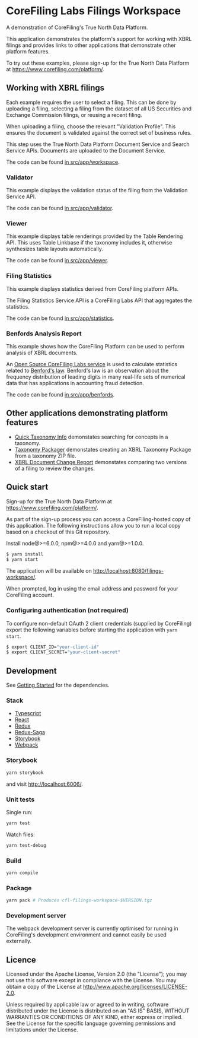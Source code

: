 # CoreFiling Labs Filings Workspace

A demonstration of CoreFiling's True North Data Platform.

This application demonstrates the platform's support for working with XBRL
filings and provides links to other applications that demonstrate other
platform features.

To try out these examples, please sign-up for the True North Data Platform
at <https://www.corefiling.com/platform/>.

## Working with XBRL filings

Each example requires the user to select a filing. This can be done by
uploading a filing, selecting a filing from the dataset of all
US Securities and Exchange Commission filings, or reusing a recent filing.

When uploading a filing, choose the relevant "Validation Profile". This
ensures the document is validated against the correct set of business rules.

This step uses the True North Data Platform Document Service and Search
Service APIs. Documents are uploaded to the Document Service.

The code can be found [in src/app/workspace](./src/app/workspace).

### Validator

This example displays the validation status of the filing from the Validation
Service API.

The code can be found [in src/app/validator](./src/app/validator).

### Viewer

This example displays table renderings provided by the Table Rendering API.
This uses Table Linkbase if the taxonomy includes it, otherwise synthesizes
table layouts automatically.

The code can be found [in src/app/viewer](./src/app/viewer).

### Filing Statistics

This example displays statistics derived from CoreFiling platform APIs.

The Filing Statistics Service API is a CoreFiling Labs API that aggregates
the statistics.

The code can be found [in src/app/statistics](./src/app/statistics).

### Benfords Analysis Report

This example shows how the CoreFiling Platform can be used to perform
analysis of XBRL documents.

An [Open Source CoreFiling Labs service](https://github.com/CoreFiling/digit-frequency-analysis-service-impl)
is used to calculate statistics related to [Benford's law](https://en.wikipedia.org/wiki/Benford%27s_law).
Benford's law is an observation about the frequency distribution of leading digits in
many real-life sets of numerical data that has applications in accounting fraud detection.

The code can be found [in src/app/benfords](./src/app/benfords).

## Other applications demonstrating platform features

- [Quick Taxonomy Info](https://github.com/CoreFiling/quick-taxonomy-info) demonstates searching for concepts in a taxonomy.
- [Taxonomy Packager](https://github.com/CoreFiling/taxonomy-packager) demonstates creating an XBRL Taxonomy Package from a taxonomy ZIP file.
- [XBRL Document Change Report](https://github.com/CoreFiling/xbrl-document-change-report) demonstates comparing two versions of a filing to review the changes.

## Quick start

Sign-up for the True North Data Platform at <https://www.corefiling.com/platform/>.

As part of the sign-up process you can access a CoreFiling-hosted copy of this
application. The following instructions allow you to run a local copy based on
a checkout of this Git repository.

Install node@>=6.0.0, npm@>=4.0.0 and yarn@>=1.0.0.

```bash
$ yarn install
$ yarn start
```

The application will be available on <http://localhost:8080/filings-workspace/>.

When prompted, log in using the email address and password for your CoreFiling account.

### Configuring authentication (not required)

To configure non-default OAuth 2 client credentials (supplied by CoreFiling)
export the following variables before starting the application with `yarn start`.

```bash
$ export CLIENT_ID="your-client-id"
$ export CLIENT_SECRET="your-client-secret"
```

## Development

See [Getting Started](#getting-started) for the dependencies.

### Stack

- [Typescript](https://github.com/Microsoft/TypeScript)
- [React](https://github.com/facebook/react)
- [Redux](http://redux.js.org/)
- [Redux-Saga](https://redux-saga.js.org/)
- [Storybook](https://storybook.js.org)
- [Webpack](https://github.com/webpack/webpack)

### Storybook

```bash
yarn storybook
```

and visit <http://localhost:6006/>.

### Unit tests

Single run:

```bash
yarn test
```

Watch files:

```bash
yarn test-debug
```

### Build

```bash
yarn compile
```

### Package

```bash
yarn pack # Produces cfl-filings-workspace-$VERSION.tgz
```

### Development server

The webpack development server is currently optimised for running in CoreFiling's
development environment and cannot easily be used externally.

## Licence

Licensed under the Apache License, Version 2.0 (the "License");
you may not use this software except in compliance with the License.
You may obtain a copy of the License at <http://www.apache.org/licenses/LICENSE-2.0>.

Unless required by applicable law or agreed to in writing, software
distributed under the License is distributed on an "AS IS" BASIS,
WITHOUT WARRANTIES OR CONDITIONS OF ANY KIND, either express or implied.
See the License for the specific language governing permissions and
limitations under the License.
